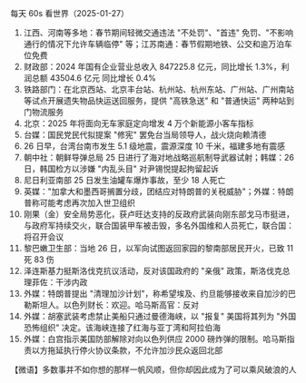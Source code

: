 每天 60s 看世界（2025-01-27）

1. 江西、河南等多地：春节期间轻微交通违法 "不处罚"、"首违" 免罚、"不影响通行的情况下允许车辆临停" 等；江苏南通：春节假期地铁、公交和逾万泊车位免费
2. 财政部：2024 年国有企业营业总收入 847225.8 亿元，同比增长 1.3%，利润总额 43504.6 亿元 同比增长 0.4%
3. 铁路部门：在北京西站、北京丰台站、杭州站、杭州东站、广州站、广州南站等试点开展遗失物品快运送回服务，提供 "高铁急送" 和 "普通快运" 两种站到门物流服务
4. 北京：2025 年将面向无车家庭定向增发 4 万个新能源小客车指标
5. 台媒：国民党民代拟提案 "修宪" 罢免台当局领导人，战火烧向赖清德
6. 26 日早，台湾台南市发生 5.1 级地震，震源深度 10 千米，福建多地有震感
7. 朝中社：朝鲜导弹总局 25 日进行了海对地战略巡航制导武器试射；韩媒：26 日，韩国检方以涉嫌 "内乱头目" 对尹锡悦提起拘留起诉
8. 尼日利亚南部 25 日发生油罐车爆炸事故，至少 18 人死亡
9. 英媒："加拿大和墨西哥搁置分歧，团结应对特朗普的关税威胁"；外媒：特朗普称可能考虑再次加入世卫组织
10. 刚果（金）安全局势恶化，获卢旺达支持的反政府武装向刚东部戈马市挺进，与政府军持续交火，联合国装甲车被击毁，多名外国维和人员死亡，联合国：将召开会议
11. 黎巴嫩卫生部：当地 26 日，以军向试图返回家园的黎南部居民开火，已致 11 死 83 伤
12. 泽连斯基力挺斯洛伐克抗议活动，反对该国政府的 "亲俄" 政策，斯洛伐克总理菲佐：干涉内政
13. 外媒：特朗普提出 "清理加沙计划"，称希望埃及、约旦能够接收来自加沙的巴勒斯坦人。以色列财长：欢迎。哈马斯高官：反对
14. 外媒：胡塞武装考虑禁止美船只通过曼德海峡，以 "报复" 美国将其列为 "外国恐怖组织" 决定。该海峡连接了红海与亚丁湾和阿拉伯海
15. 外媒：白宫指示美国防部解除对向以色列供应 2000 磅炸弹的限制。哈马斯指责以方拖延执行停火协议条款，不允许加沙民众返回北部

【微语】多数事并不如你想的那样一帆风顺，但你却因此成为了可以乘风破浪的人